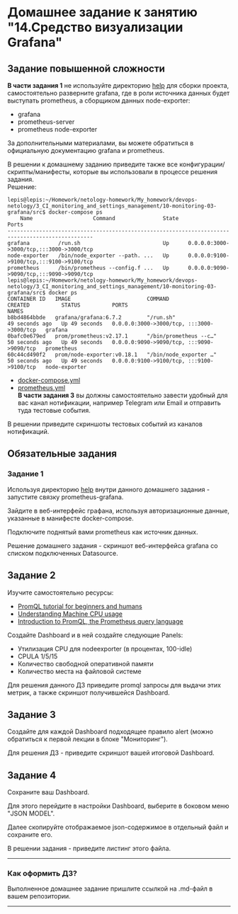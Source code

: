 # Домашнее задание к занятию "14.Средство визуализации Grafana"

## Задание повышенной сложности

**В части задания 1** не используйте директорию [help](./help) для сборки проекта, самостоятельно разверните grafana, где в 
роли источника данных будет выступать prometheus, а сборщиком данных node-exporter:
- grafana
- prometheus-server
- prometheus node-exporter

За дополнительными материалами, вы можете обратиться в официальную документацию grafana и prometheus.

В решении к домашнему заданию приведите также все конфигурации/скрипты/манифесты, которые вы 
использовали в процессе решения задания.  
Решение:  
```
lepis@lepis:~/Homework/netology-homework/My_homework/devops-netology/3_CI_monitoring_and_settings_management/10-monitoring-03-grafana/src$ docker-compose ps
    Name                   Command               State                    Ports                  
-------------------------------------------------------------------------------------------------
grafana         /run.sh                          Up      0.0.0.0:3000->3000/tcp,:::3000->3000/tcp
node-exporter   /bin/node_exporter --path. ...   Up      0.0.0.0:9100->9100/tcp,:::9100->9100/tcp
prometheus      /bin/prometheus --config.f ...   Up      0.0.0.0:9090->9090/tcp,:::9090->9090/tcp
lepis@lepis:~/Homework/netology-homework/My_homework/devops-netology/3_CI_monitoring_and_settings_management/10-monitoring-03-grafana/src$ docker ps
CONTAINER ID   IMAGE                        COMMAND                  CREATED          STATUS          PORTS                                       NAMES
b8bd4864bbde   grafana/grafana:6.7.2        "/run.sh"                49 seconds ago   Up 49 seconds   0.0.0.0:3000->3000/tcp, :::3000->3000/tcp   grafana
0bafc0e679ed   prom/prometheus:v2.17.1      "/bin/prometheus --c…"   50 seconds ago   Up 49 seconds   0.0.0.0:9090->9090/tcp, :::9090->9090/tcp   prometheus
60c44cd490f2   prom/node-exporter:v0.18.1   "/bin/node_exporter …"   50 seconds ago   Up 49 seconds   0.0.0.0:9100->9100/tcp, :::9100->9100/tcp   node-exporter
```
- [docker-compose.yml](https://github.com/Lepisok/devops-netology/blob/main/3_CI_monitoring_and_settings_management/10-monitoring-03-grafana/src/docker-compose.yml)  
- [prometheus.yml](https://github.com/Lepisok/devops-netology/blob/main/3_CI_monitoring_and_settings_management/10-monitoring-03-grafana/src/prometheus/prometheus.yml)  
**В части задания 3** вы должны самостоятельно завести удобный для вас канал нотификации, например Telegram или Email
и отправить туда тестовые события.

В решении приведите скриншоты тестовых событий из каналов нотификаций.

## Обязательные задания

### Задание 1
Используя директорию [help](./help) внутри данного домашнего задания - запустите связку prometheus-grafana.

Зайдите в веб-интерфейс графана, используя авторизационные данные, указанные в манифесте docker-compose.

Подключите поднятый вами prometheus как источник данных.

Решение домашнего задания - скриншот веб-интерфейса grafana со списком подключенных Datasource.

## Задание 2
Изучите самостоятельно ресурсы:
- [PromQL tutorial for beginners and humans](https://valyala.medium.com/promql-tutorial-for-beginners-9ab455142085)
- [Understanding Machine CPU usage](https://www.robustperception.io/understanding-machine-cpu-usage)
- [Introduction to PromQL, the Prometheus query language](https://grafana.com/blog/2020/02/04/introduction-to-promql-the-prometheus-query-language/)

Создайте Dashboard и в ней создайте следующие Panels:
- Утилизация CPU для nodeexporter (в процентах, 100-idle)
- CPULA 1/5/15
- Количество свободной оперативной памяти
- Количество места на файловой системе

Для решения данного ДЗ приведите promql запросы для выдачи этих метрик, а также скриншот получившейся Dashboard.

## Задание 3
Создайте для каждой Dashboard подходящее правило alert (можно обратиться к первой лекции в блоке "Мониторинг").

Для решения ДЗ - приведите скриншот вашей итоговой Dashboard.

## Задание 4
Сохраните ваш Dashboard.

Для этого перейдите в настройки Dashboard, выберите в боковом меню "JSON MODEL".

Далее скопируйте отображаемое json-содержимое в отдельный файл и сохраните его.

В решении задания - приведите листинг этого файла.

---

### Как оформить ДЗ?

Выполненное домашнее задание пришлите ссылкой на .md-файл в вашем репозитории.

---

